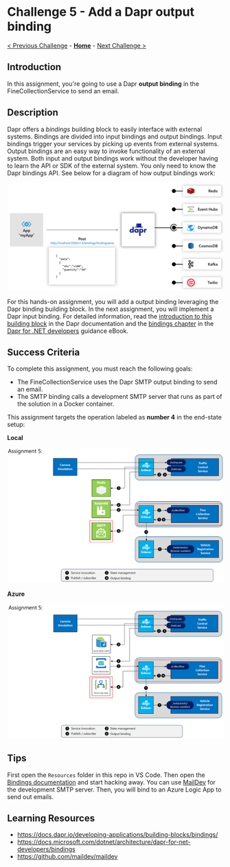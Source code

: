 # Challenge 5 - Add a Dapr output binding

[< Previous Challenge](./Challenge-04.md) - **[Home](../README.md)** - [Next Challenge >](./Challenge-06.md)

## Introduction

In this assignment, you're going to use a Dapr **output binding** in the FineCollectionService to send an email.

## Description

Dapr offers a *bindings* building block to easily interface with external systems. Bindings are divided into input bindings and output bindings. Input bindings trigger your services by picking up events from external systems. Output bindings are an easy way to invoke functionality of an external system. Both input and output bindings work without the developer having to learn the API or SDK of the external system. You only need to know the Dapr bindings API. See below for a diagram of how output bindings work:

<img src="../.img/Challenge-05/output-binding.png" style="zoom: 50%;" />

For this hands-on assignment, you will add a output binding leveraging the Dapr binding building block. In the next assignment, you will implement a Dapr input binding. For detailed information, read the [introduction to this building block](https://docs.dapr.io/developing-applications/building-blocks/bindings/) in the Dapr documentation and the [bindings chapter](https://docs.microsoft.com/dotnet/architecture/dapr-for-net-developers/bindings) in the [Dapr for .NET developers](https://docs.microsoft.com/dotnet/architecture/dapr-for-net-developers/) guidance eBook.

## Success Criteria

To complete this assignment, you must reach the following goals:

- The FineCollectionService uses the Dapr SMTP output binding to send an email.
- The SMTP binding calls a development SMTP server that runs as part of the solution in a Docker container.

This assignment targets the operation labeled as **number 4** in the end-state setup:

**Local**

<img src="../.img/Challenge-05/output-binding-operation.png" style="zoom: 67%;" />

**Azure**

<img src="../.img/Challenge-05/output-binding-operation-azure.png" style="zoom: 67%;" />

## Tips

First open the `Resources` folder in this repo in VS Code. Then open the [Bindings documentation](https://docs.dapr.io/developing-applications/building-blocks/bindings/) and start hacking away. You can use [MailDev](https://github.com/maildev/maildev) for the development SMTP server. Then, you will bind to an Azure Logic App to send out emails.

## Learning Resources
- https://docs.dapr.io/developing-applications/building-blocks/bindings/
- https://docs.microsoft.com/dotnet/architecture/dapr-for-net-developers/bindings
- https://github.com/maildev/maildev

